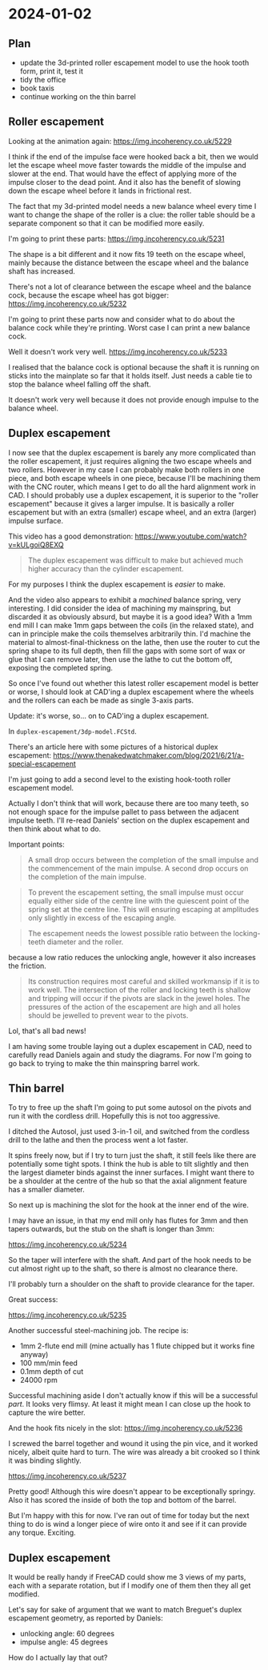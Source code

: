# 2024-01-02

## Plan

 * update the 3d-printed roller escapement model to use the hook tooth form, print it, test it
 * tidy the office
 * book taxis
 * continue working on the thin barrel

## Roller escapement

Looking at the animation again: https://img.incoherency.co.uk/5229

I think if the end of the impulse face were hooked back a bit, then we would let the escape wheel move faster
towards the middle of the impulse and slower at the end. That would have the effect of applying more of the impulse
closer to the dead point. And it also has the benefit of slowing down the escape wheel before it lands in frictional rest.

The fact that my 3d-printed model needs a new balance wheel every time I want to change the shape of the roller is
a clue: the roller table should be a separate component so that it can be modified more easily.

I'm going to print these parts: https://img.incoherency.co.uk/5231

The shape is a bit different and it now fits 19 teeth on the escape wheel, mainly because the distance between the escape
wheel and the balance shaft has increased.

There's not a lot of clearance between the escape wheel and the balance cock, because the escape
wheel has got bigger: https://img.incoherency.co.uk/5232

I'm going to print these parts now and consider what to do about the balance cock while they're printing. Worst case I can
print a new balance cock.

Well it doesn't work very well. https://img.incoherency.co.uk/5233

I realised that the balance cock is optional because the shaft it is running on sticks into the mainplate so far that it holds
itself. Just needs a cable tie to stop the balance wheel falling off the shaft.

It doesn't work very well because it does not provide enough impulse to the balance wheel.

## Duplex escapement

I now see that the duplex escapement is barely any more complicated than the roller escapement, it just requires aligning
the two escape wheels and two rollers. However in my case I can probably make both rollers in one piece, and both escape
wheels in one piece, because I'll be machining them with the CNC router, which means I get to do all the hard alignment work
in CAD. I should probably use a duplex escapement, it is superior to the "roller escapement" because it gives a larger
impulse. It is basically a roller escapement but with an extra (smaller) escape wheel, and an extra (larger) impulse surface.

This video has a good demonstration: https://www.youtube.com/watch?v=kULgoiQ8EXQ

> The duplex escapement was difficult to make but achieved much higher accuracy than the cylinder escapement.

For my purposes I think the duplex escapement is *easier* to make.

And the video also appears to exhibit a *machined* balance spring, very interesting. I did consider the idea of machining
my mainspring, but discarded it as obviously absurd, but maybe it is a good idea? With a 1mm end mill I can make 1mm gaps
between the coils (in the relaxed state), and can in principle make the coils themselves arbitrarily thin. I'd machine
the material to almost-final-thickness on the lathe, then use the router to cut the spring shape to its full depth,
then fill the gaps with some sort of wax or glue that I can remove later, then use the lathe to cut the bottom off,
exposing the completed spring.

So once I've found out whether this latest roller escapement model is better or worse, I should look at CAD'ing a duplex
escapement where the wheels and the rollers can each be made as single 3-axis parts.

Update: it's worse, so... on to CAD'ing a duplex escapement.

In `duplex-escapement/3dp-model.FCStd`.

There's an article here with some pictures of a historical duplex escapement: https://www.thenakedwatchmaker.com/blog/2021/6/21/a-special-escapement

I'm just going to add a second level to the existing hook-tooth roller escapement model.

Actually I don't think that will work, because there are too many teeth, so not enough space for the impulse pallet
to pass between the adjacent impulse teeth. I'll re-read Daniels' section on the duplex escapement and then think about what
to do.

Important points:

> A small drop occurs between the completion of the small impulse and the commencement of the main impulse. A second
> drop occurs on the completion of the main impulse.

> To prevent the escapement setting, the small impulse must occur equally either side of the centre line with the
> quiescent point of the spring set at the centre line. This will ensuring escaping at amplitudes only slightly
> in excess of the escaping angle.

> The escapement needs the lowest possible ratio between the locking-teeth diameter and the roller.

because a low ratio reduces the unlocking angle, however it also increases the friction.

> Its construction requires most careful and skilled workmansip if it is to work well. The intersection of the roller
> and locking teeth is shallow and tripping will occur if the pivots are slack in the jewel holes. The pressures of the
> action of the escapement are high and all holes should be jewelled to prevent wear to the pivots.

Lol, that's all bad news!

I am having some trouble laying out a duplex escapement in CAD, need to carefully read Daniels again and study the diagrams.
For now I'm going to go back to trying to make the thin mainspring barrel work.

## Thin barrel

To try to free up the shaft I'm going to put some autosol on the pivots and run it with the cordless drill. Hopefully this
is not too aggressive.

I ditched the Autosol, just used 3-in-1 oil, and switched from the cordless drill to the lathe and then the process went a lot faster.

It spins freely now, but if I try to turn just the shaft, it still feels like there are potentially some tight spots. I think the hub is
able to tilt slightly and then the largest diameter binds against the inner surfaces. I might want there to be a shoulder at the
centre of the hub so that the axial alignment feature has a smaller diameter.

So next up is machining the slot for the hook at the inner end of the wire.

I may have an issue, in that my end mill only has flutes for 3mm and then tapers outwards, but the stub on the
shaft is longer than 3mm:

https://img.incoherency.co.uk/5234

So the taper will interfere with the shaft. And part of the hook needs to be cut almost right up to the shaft, so
there is almost no clearance there.

I'll probably turn a shoulder on the shaft to provide clearance for the taper.

Great success:

https://img.incoherency.co.uk/5235

Another successful steel-machining job. The recipe is:

 * 1mm 2-flute end mill (mine actually has 1 flute chipped but it works fine anyway)
 * 100 mm/min feed
 * 0.1mm depth of cut
 * 24000 rpm

Successful machining aside I don't actually know if this will be a successful *part*. It looks very flimsy. At least
it might mean I can close up the hook to capture the wire better.

And the hook fits nicely in the slot: https://img.incoherency.co.uk/5236

I screwed the barrel together and wound it using the pin vice, and it worked nicely, albeit quite hard to turn. The
wire was already a bit crooked so I think it was binding slightly.

https://img.incoherency.co.uk/5237

Pretty good! Although this wire doesn't appear to be exceptionally springy. Also it has scored the inside of both
the top and bottom of the barrel.

But I'm happy with this for now. I've ran out of time for today but the next thing to do is wind a longer piece of wire onto it
and see if it can provide any torque. Exciting.

## Duplex escapement

It would be really handy if FreeCAD could show me 3 views of my parts, each with a separate rotation, but if I modify one
of them then they all get modified.

Let's say for sake of argument that we want to match Breguet's duplex escapement geometry, as reported by Daniels:

 * unlocking angle: 60 degrees
 * impulse angle: 45 degrees

How do I actually lay that out?

